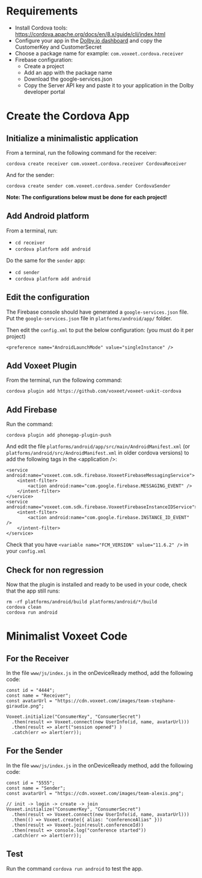 # Requirements

- Install Cordova tools: https://cordova.apache.org/docs/en/8.x/guide/cli/index.html
- Configure your app in the [Dolby.io dashboard](https://dolby.io/dashboard) and copy the CustomerKey and CustomerSecret
- Choose a package name for example: `com.voxeet.cordova.receiver`
- Firebase configuration:
  - Create a project
  - Add an app with the package name
  - Download the google-services.json
  - Copy the Server API key and paste it to your application in the Dolby developer portal

# Create the Cordova App

## Initialize a minimalistic application

From a terminal, run the following command for the receiver:
```
cordova create receiver com.voxeet.cordova.receiver CordovaReceiver
```

And for the sender:
```
cordova create sender com.voxeet.cordova.sender CordovaSender
```

**Note: The configurations below must be done for each project!**

## Add Android platform

From a terminal, run:
  - `cd receiver`
  - `cordova platform add android`

Do the same for the `sender` app:
  - `cd sender`
  - `cordova platform add android`


## Edit the configuration

The Firebase console should have generated a `google-services.json` file. Put the `google-services.json` file in `platforms/android/app/` folder.

Then edit the `config.xml` to put the below configuration: (you must do it per project)

```
<preference name="AndroidLaunchMode" value="singleInstance" />
```

## Add Voxeet Plugin

From the terminal, run the following command:

```
cordova plugin add https://github.com/voxeet/voxeet-uxkit-cordova
```

## Add Firebase

Run the command:
```
cordova plugin add phonegap-plugin-push
```

And edit the file `platforms/android/app/src/main/AndroidManifest.xml` (or `platforms/android/src/AndroidManifest.xml` in older cordova versions) to add the following tags in the \<application />:

```
<service android:name="voxeet.com.sdk.firebase.VoxeetFirebaseMessagingService">
    <intent-filter>
        <action android:name="com.google.firebase.MESSAGING_EVENT" />
    </intent-filter>
</service>
<service android:name="voxeet.com.sdk.firebase.VoxeetFirebaseInstanceIDService">
    <intent-filter>
        <action android:name="com.google.firebase.INSTANCE_ID_EVENT" />
    </intent-filter>
</service>
```

Check that you have `<variable name="FCM_VERSION" value="11.6.2" />` in your `config.xml`

## Check for non regression

Now that the plugin is installed and ready to be used in your code, check that the app still runs:

```
rm -rf platforms/android/build platforms/android/*/build
cordova clean
cordova run android
```

# Minimalist Voxeet Code


## For the Receiver

In the file `www/js/index.js` in the onDeviceReady method, add the following code:

```
const id = "4444";
const name = "Receiver";
const avatarUrl = "https://cdn.voxeet.com/images/team-stephane-giraudie.png";

Voxeet.initialize("ConsumerKey", "ConsumerSecret")
  .then(result => Voxeet.connect(new UserInfo(id, name, avatarUrl)))
  .then(result => alert("session opened") )
  .catch(err => alert(err));
```

## For the Sender

In the file `www/js/index.js` in the onDeviceReady method, add the following code:

```
const id = "5555";
const name = "Sender";
const avatarUrl = "https://cdn.voxeet.com/images/team-alexis.png";

// init -> login -> create -> join
Voxeet.initialize("ConsumerKey", "ConsumerSecret")
  .then(result => Voxeet.connect(new UserInfo(id, name, avatarUrl)))
  .then(() => Voxeet.create({ alias: "conferenceAlias" }))
  .then(result => Voxeet.join(result.conferenceId))
  .then(result => console.log("conference started"))
  .catch(err => alert(err));
```

## Test

Run the command `cordova run android` to test the app.
